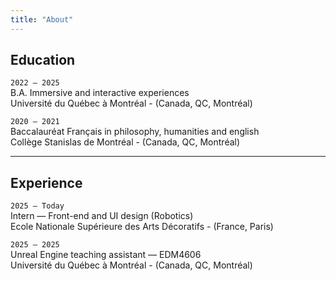 ```yaml
---
title: "About"
---
```


## Education  
`2022 ― 2025`  
B.A. Immersive and interactive experiences  
Université du Québec à Montréal - (Canada, QC, Montréal)

`2020 ― 2021`  
Baccalauréat Français in philosophy, humanities and english   
Collège Stanislas de Montréal - (Canada, QC, Montréal)

___

## Experience  
`2025 ― Today`  
Intern ― Front-end and UI design (Robotics)  
Ecole Nationale Supérieure des Arts Décoratifs - (France, Paris)

`2025 ― 2025`  
Unreal Engine teaching assistant ― EDM4606  
Université du Québec à Montréal - (Canada, QC, Montréal)